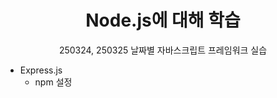 <div align = center>
  <h1>Node.js에 대해 학습</h1>
</div>
<div align = center>
  250324, 250325
  날짜별 자바스크립트 프레임워크 실습
</div>


* Express.js
    * npm 설정